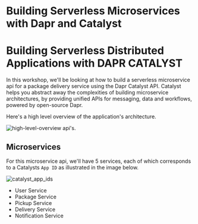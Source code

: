 # Building Serverless Microservices with Dapr and Catalyst

# Building Serverless Distributed Applications with DAPR CATALYST

In this workshop, we'll be looking at how to build a serverless microservice api for a package delivery service using the Dapr Catalyst API.
Catalyst helps you abstract away the complexities of building microservice architectures, by providing unified APIs for messaging, data and workflows, powered by open-source Dapr.

Here's a high level overview of the application's architecture.

![high-level-overview](../package-delivery-microservice/assets/hlo1.png)
api's.

## Microservices

For this microservice api, we'll have 5 services, each of which corresponds to a Catalysts `App ID` as illustrated in the image below.

![catalyst_app_ids](../)

- User Service
- Package Service
- Pickup Service
- Delivery Service
- Notification Service
